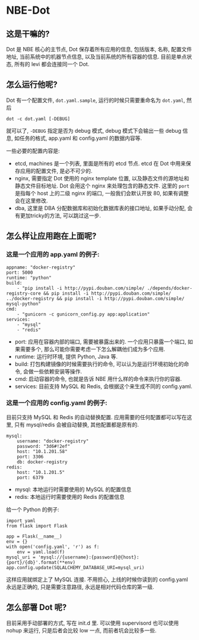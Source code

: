 # NBE-Dot

## 这是干嘛的?

Dot 是 NBE 核心的主节点, Dot 保存着所有应用的信息, 包括版本, 名称, 配置文件地址, 当前系统中的机器节点信息, 以及当前系统的所有容器的信息. 目前是单点状态, 所有的 levi 都会连接同一个 Dot.

## 怎么运行他呢?

Dot 有一个配置文件, `dot.yaml.sample`, 运行的时候只需要重命名为 `dot.yaml`, 然后

    dot -c dot.yaml [-DEBUG]
    
就可以了, `-DEBUG` 指定是否为 debug 模式, debug 模式下会输出一些 debug 信息, 如任务的格式, app.yaml 和 config.yaml 的数据内容等.

一些必要的配置内容是:

* etcd, machines 是一个列表, 里面是所有的 etcd 节点. etcd 在 Dot 中用来保存应用的配置文件, 是必不可少的.
* nginx, 需要指定 Dot 使用的 nginx template 位置, 以及静态文件的源地址和静态文件目标地址. Dot 会用这个 nginx 来处理包含的静态文件. 这里的 `port` 是指每个 host 上的二级 nginx 的端口, 一般我们会默认开放 80, 如果有调整会在这里修改.
* dba, 这里是 DBA 分配数据库和初始化数据库表的接口地址, 如果手动分配, 会有更加tricky的方法, 可以跳过这一步.

## 怎么样让应用跑在上面呢?

### 这是一个应用的 app.yaml 的例子:

    appname: "docker-registry"
    port: 5000
    runtime: "python"
    build: 
        - "pip install -i http://pypi.douban.com/simple/ ./depends/docker-registry-core && pip install -i http://pypi.douban.com/simple/ ../docker-registry && pip install -i http://pypi.douban.com/simple/ mysql-python"
    cmd:
        - "gunicorn -c gunicorn_config.py app:application"
    services:
        - "mysql"
        - "redis"
        
* port: 应用在容器内部的端口, 需要被暴露出来的. 一个应用只暴露一个端口, 如果需要多个, 那么可能你需要考虑一下怎么解耦他们成为多个应用.
* runtime: 运行时环境, 提供 Python, Java 等.
* build: 打包构建镜像的时候需要执行的命令, 可以认为是运行环境初始化的命令, 会做一些依赖安装等操作.
* cmd: 启动容器的命令, 也就是告诉 NBE 用什么样的命令来执行你的容器.
* services: 目前支持 MySQL 和 Redis, 会根据这个来生成不同的 config.yaml.

### 这是一个应用的 config.yaml 的例子:

目前只支持 MySQL 和 Redis 的自动替换配置. 应用需要的任何配置都可以写在这里, 只有 mysql/redis 会被自动替换, 其他配置都是原有的.

    mysql:
        username: "docker-registry"
        password: "3d6#!2ef"
        host: "10.1.201.58"
        port: 3306
        db: docker-registry
    redis:
        host: "10.1.201.5"
        port: 6379
      
* mysql: 本地运行时需要使用的 MySQL 的配置信息
* redis: 本地运行时需要使用的 Redis 的配置信息

给一个 Python 的例子:

    import yaml
    from flask import Flask
    
    app = Flask(__name__)
    env = {}
    with open('config.yaml', 'r') as f:
        env = yaml.load(f)
    mysql_uri = 'mysql://{username}:{password}@{host}:{port}/{db}'.format(**env)
    app.config.update(SQLALCHEMY_DATABASE_URI=mysql_uri)
    
这样应用就绑定上了 MySQL 连接. 不用担心, 上线的时候你读到的 config.yaml 永远是正确的, 只是需要注意路径, 永远是相对代码仓库的第一级.

## 怎么部署 Dot 呢?

目前采用手动部署的方式, 写在 init.d 里. 可以使用 supervisord 也可以使用 nohup 来运行, 只是后者会比较 low 一点, 而前者坑会比较多一些.

